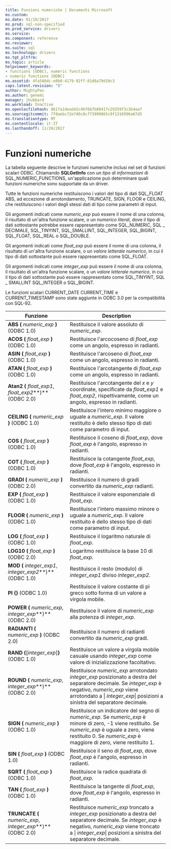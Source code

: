 ```yaml
---
title: Funzioni numeriche | Documenti Microsoft
ms.custom: 
ms.date: 01/19/2017
ms.prod: sql-non-specified
ms.prod_service: drivers
ms.service: 
ms.component: reference
ms.reviewer: 
ms.suite: sql
ms.technology: drivers
ms.tgt_pltfrm: 
ms.topic: article
helpviewer_keywords:
- functions [ODBC], numeric functions
- numeric functions [ODBC]
ms.assetid: 4fa548dc-e8b0-4179-92ff-81d6a79d10c3
caps.latest.revision: "5"
author: MightyPen
ms.author: genemi
manager: jhubbard
ms.workload: Inactive
ms.openlocfilehash: 861fa1dead42c4bf667b80417c29259f3c3b4aaf
ms.sourcegitcommit: 7f8aebc72e7d0c8cff3990865c9f1316996a67d5
ms.translationtype: MT
ms.contentlocale: it-IT
ms.lasthandoff: 11/20/2017
---
```

# <a name="numeric-functions"></a>Funzioni numeriche
La tabella seguente descrive le funzioni numeriche inclusi nel set di funzioni scalari ODBC. Chiamando **SQLGetInfo** con un *tipo di informazioni* di SQL_NUMERIC_FUNCTIONS, un'applicazione può determinare quali funzioni numeriche sono supportate da un driver.  
  
 Tutte le funzioni numeriche restituiscono i valori del tipo di dati SQL_FLOAT ABS, ad eccezione di arrotondamento, TRUNCATE, SIGN, FLOOR e CEILING, che restituiscono i valori degli stessi dati di tipo come parametri di input.  
  
 Gli argomenti indicati come *numeric_exp* può essere il nome di una colonna, il risultato di un'altra funzione scalare, o un *numerico litera*l, dove il tipo di dati sottostante potrebbe essere rappresentato come SQL_NUMERIC, SQL _ DECIMALE, SQL_TINYINT, SQL_SMALLINT, SQL_INTEGER, SQL_BIGINT, SQL_FLOAT, SQL_REAL o SQL_DOUBLE.  
  
 Gli argomenti indicati come *float_exp* può essere il nome di una colonna, il risultato di un'altra funzione scalare, o un *valore letterale numerico*, in cui il tipo di dati sottostante può essere rappresentato come SQL_FLOAT.  
  
 Gli argomenti indicati come *integer_exp* può essere il nome di una colonna, il risultato di un'altra funzione scalare, o un *valore letterale numerico*, in cui il tipo di dati sottostante può essere rappresentato come SQL_TINYINT, SQL _ SMALLINT SQL_INTEGER o SQL_BIGINT.  
  
 Le funzioni scalari CURRENT_DATE CURRENT_TIME e CURRENT_TIMESTAMP sono state aggiunte in ODBC 3.0 per la compatibilità con SQL-92.  
  
|Funzione|Description|  
|--------------|-----------------|  
|**ABS (** *numeric_exp* **)** (ODBC 1.0)|Restituisce il valore assoluto di *numeric_exp*.|  
|**ACOS (** *float_exp* **)** (ODBC 1.0)|Restituisce l'arcocoseno di *float_exp* come un angolo, espresso in radianti.|  
|**ASIN (** *float_exp* **)** (ODBC 1.0)|Restituisce l'arcoseno di *float_exp* come un angolo, espresso in radianti.|  
|**ATAN (** *float_exp* **)** (ODBC 1.0)|Restituisce l'arcotangente di *float_exp* come un angolo, espresso in radianti.|  
|**Atan2 (** *float_exp1*, *float_exp2***)** (ODBC 2.0)|Restituisce l'arcotangente del *x* e *y* coordinate, specificate da *float_exp1* e *float_exp2*, rispettivamente, come un angolo, espresso in radianti.|  
|**CEILING (** *numeric_exp* **)** (ODBC 1.0)|Restituisce l'intero minimo maggiore o uguale a *numeric_exp*. Il valore restituito è dello stesso tipo di dati come parametro di input.|  
|**COS (** *float_exp* **)** (ODBC 1.0)|Restituisce il coseno di *float_exp*, dove *float_exp* è l'angolo, espresso in radianti.|  
|**COT (** *float_exp* **)** (ODBC 1.0)|Restituisce la cotangente *float_exp*, dove *float_exp* è l'angolo, espresso in radianti.|  
|**GRADI (** *numeric_exp* **)** (ODBC 2.0)|Restituisce il numero di gradi convertito da *numeric_exp* radianti.|  
|**EXP (** *float_exp* **)** (ODBC 1.0)|Restituisce il valore esponenziale di *float_exp*.|  
|**FLOOR (** *numeric_exp* **)** (ODBC 1.0)|Restituisce l'intero massimo minore o uguale a *numeric_exp*. Il valore restituito è dello stesso tipo di dati come parametro di input.|  
|**LOG (** *float_exp* **)** (ODBC 1.0)|Restituisce il logaritmo naturale di *float_exp*.|  
|**LOG10 (** *float_exp* **)** (ODBC 2.0)|Logaritmo restituisce la base 10 di *float_exp*.|  
|**MOD (** *integer_exp1*, *integer_exp2***)** (ODBC 1.0)|Restituisce il resto (modulo) di *integer_exp1* diviso *integer_exp2*.|  
|**PI ()** (ODBC 1.0)|Restituisce il valore costante di pi greco sotto forma di un valore a virgola mobile.|  
|**POWER (** *numeric_exp*, *integer_exp***)** (ODBC 2.0)|Restituisce il valore di *numeric_exp* alla potenza di *integer_exp*.|  
|**RADIANTI (** *numeric_exp* **)** (ODBC 2.0)|Restituisce il numero di radianti convertito da *numeric_exp* gradi.|  
|**RAND (**[*integer_exp*]**)** (ODBC 1.0)|Restituisce un valore a virgola mobile casuale usando *integer_exp* come valore di inizializzazione facoltativo.|  
|**ROUND (** *numeric_exp*, *integer_exp***)** (ODBC 2.0)|Restituisce *numeric_exp* arrotondato *integer_exp* posizionato a destra del separatore decimale. Se *integer_exp* è negativo, *numeric_exp* viene arrotondato a &#124; *integer_exp*&#124; posizioni a sinistra del separatore decimale.|  
|**SIGN (** *numeric_exp* **)** (ODBC 1.0)|Restituisce un indicatore del segno di *numeric_exp*. Se *numeric_exp* è minore di zero, -1 viene restituito. Se *numeric_exp* è uguale a zero, viene restituito 0. Se *numeric_exp* è maggiore di zero, viene restituito 1.|  
|**SIN (** *float_exp* **)** (ODBC 1.0)|Restituisce il seno di *float_exp*, dove *float_exp* è l'angolo, espresso in radianti.|  
|**SQRT (** *float_exp* **)** (ODBC 1.0)|Restituisce la radice quadrata di *float_exp*.|  
|**TAN (** *float_exp* **)** (ODBC 1.0)|Restituisce la tangente di *float_exp*, dove *float_exp* è l'angolo, espresso in radianti.|  
|**TRUNCATE (** *numeric_exp*, *integer_exp***)** (ODBC 2.0)|Restituisce *numeric_exp* troncato a *integer_exp* posizionato a destra del separatore decimale. Se *integer_exp* è negativo, *numeric_exp* viene troncato a &#124; *integer_exp*&#124; posizioni a sinistra del separatore decimale.|
